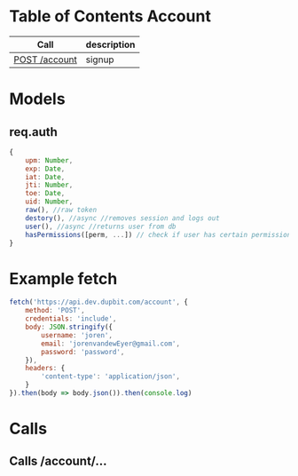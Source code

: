 # Table of Contents Account
| Call | description |
|------|-------------|
| [POST /account](#post-account) | signup |

# Models

## req.auth

```js
{
    upm: Number, 
    exp: Date,
    iat: Date,
    jti: Number,
    toe: Date,
    uid: Number,
    raw(), //raw token
    destory(), //async //removes session and logs out
    user(), //async //returns user from db
    hasPermissions([perm, ...]) // check if user has certain permission(s)
}
```

# Example fetch

```js
fetch('https://api.dev.dupbit.com/account', {
    method: 'POST',
    credentials: 'include',
    body: JSON.stringify({
        username: 'joren',
        email: 'jorenvandewEyer@gmail.com',
        password: 'password',
    }),
    headers: {
        'content-type': 'application/json',
    }
}).then(body => body.json()).then(console.log)
```

# Calls

## Calls /account/...

